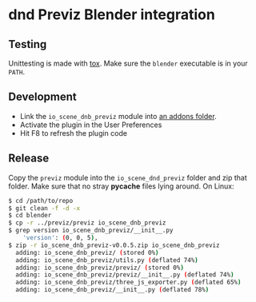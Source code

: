 dnd Previz Blender integration
==============================


Testing
-------

Unittesting is made with [tox](https://tox.readthedocs.io/en/latest/). Make sure the `blender` executable is in your `PATH`.


Development
-----------

* Link the `io_scene_dnb_previz` module into [an addons folder](https://www.blender.org/manual/en/getting_started/installing/configuration/directories.html#path-layout).
* Activate the plugin in the User Preferences
* Hit F8 to refresh the plugin code


Release
-------

Copy the `previz` module into the `io_scene_dnd_previz` folder and zip that folder. Make sure that no stray __pycache__ files lying around. On Linux:

```sh
$ cd /path/to/repo
$ git clean -f -d -x
$ cd blender
$ cp -r ../previz/previz io_scene_dnb_previz
$ grep version io_scene_dnb_previz/__init__.py
    'version': (0, 0, 5),
$ zip -r io_scene_dnb_previz-v0.0.5.zip io_scene_dnb_previz
  adding: io_scene_dnb_previz/ (stored 0%)
  adding: io_scene_dnb_previz/utils.py (deflated 74%)
  adding: io_scene_dnb_previz/previz/ (stored 0%)
  adding: io_scene_dnb_previz/previz/__init__.py (deflated 74%)
  adding: io_scene_dnb_previz/three_js_exporter.py (deflated 65%)
  adding: io_scene_dnb_previz/__init__.py (deflated 78%)
```
